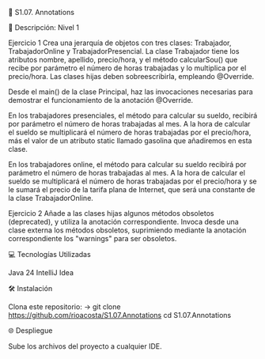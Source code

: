 🚀 S1.07. Annotations

📄 Descripción: Nivel 1

Ejercicio 1 Crea una jerarquía de objetos con tres clases: Trabajador, TrabajadorOnline y TrabajadorPresencial.
La clase Trabajador tiene los atributos nombre, apellido, precio/hora, y el método calcularSou() que recibe por parámetro el número de horas trabajadas y lo multiplica por el precio/hora. Las clases hijas deben sobreescribirla, empleando @Override.

Desde el main() de la clase Principal, haz las invocaciones necesarias para demostrar el funcionamiento de la anotación @Override.

En los trabajadores presenciales, el método para calcular su sueldo, recibirá por parámetro el número de horas trabajadas al mes. A la hora de calcular el sueldo se multiplicará el número de horas trabajadas por el precio/hora, más el valor de un atributo static llamado gasolina que añadiremos en esta clase.

En los trabajadores online, el método para calcular su sueldo recibirá por parámetro el número de horas trabajadas al mes. A la hora de calcular el sueldo se multiplicará el número de horas trabajadas por el precio/hora y se le sumará el precio de la tarifa plana de Internet, que será una constante de la clase TrabajadorOnline.

Ejercicio 2 Añade a las clases hijas algunos métodos obsoletos (deprecated), y utiliza la anotación correspondiente. Invoca desde una clase externa los métodos obsoletos, suprimiendo mediante la anotación correspondiente los "warnings" para ser obsoletos.

💻 Tecnologías Utilizadas 

Java 24
IntelliJ Idea

🛠️ Instalación

Clona este repositorio: -> git clone https://github.com/rioacosta/S1.07.Annotations
cd S1.07.Annotations

🌐 Despliegue

Sube los archivos del proyecto a cualquier IDE.